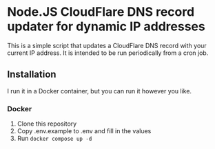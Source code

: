 # Node.JS CloudFlare DNS record updater for dynamic IP addresses

This is a simple script that updates a CloudFlare DNS record with your current IP address. It is intended to be run periodically from a cron job.

## Installation
I run it in a Docker container, but you can run it however you like.

### Docker
1. Clone this repository
2. Copy .env.example to .env and fill in the values
3. Run `docker compose up -d`